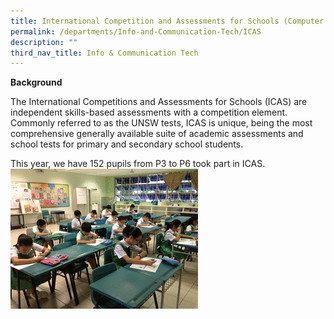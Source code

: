 ```yaml
---
title: International Competition and Assessments for Schools (Computer Skills)
permalink: /departments/Info-and-Communication-Tech/ICAS
description: ""
third_nav_title: Info & Communication Tech
---
```

**Background**

The International Competitions and Assessments for Schools (ICAS) are independent skills-based assessments with a competition element. Commonly referred to as the UNSW tests, ICAS is unique, being the most comprehensive generally available suite of academic assessments and school tests for primary and secondary school students.

 

This year, we have 152 pupils from P3 to P6 took part in ICAS.
![](/images/2014ICASCompSkillanimatedgif.gif)